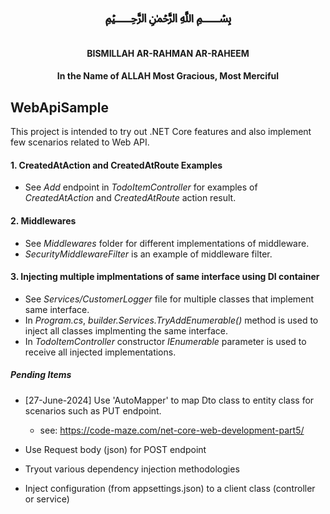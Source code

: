    # <div align="center">&#xFDFD;</div>
#### <div align="center">BISMILLAH AR-RAHMAN AR-RAHEEM</div>
#### <div align="center">In the Name of ALLAH Most Gracious, Most Merciful</div>

## WebApiSample

This project is intended to try out .NET Core features and also implement few scenarios related to Web API.

#### 1. CreatedAtAction and CreatedAtRoute Examples

* See _Add_ endpoint in _TodoItemController_ for examples of _CreatedAtAction_ and _CreatedAtRoute_ action result.

#### 2. Middlewares

* See _Middlewares_ folder for different implementations of middleware.
* _SecurityMiddlewareFilter_ is an example of middleware filter.
 
#### 3. Injecting multiple implmentations of same interface using DI container
* See _Services/CustomerLogger_ file for multiple classes that implement same interface.
* In _Program.cs_, _builder.Services.TryAddEnumerable()_ method is used to inject all classes implmenting the same interface.
* In _TodoItemController_ constructor _IEnumerable_ parameter is used to receive all injected implementations.

##### Pending Items
* [27-June-2024] Use 'AutoMapper' to map Dto class to entity class for scenarios such as PUT endpoint.
	* see: https://code-maze.com/net-core-web-development-part5/

* Use Request body (json) for POST endpoint
* Tryout various dependency injection methodologies
* Inject configuration (from appsettings.json) to a client class (controller or service) 